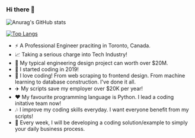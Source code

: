 ### Hi there 👋


![Anurag's GitHub stats](https://github-readme-stats.vercel.app/api?username=DelinM&show_icons=true&theme=cobalt)

[![Top Langs](https://github-readme-stats.vercel.app/api/top-langs/?username=DelinM&langs_count=8)](https://github.com/anuraghazra/github-readme-stats)


- :zap: A Professional Engineer praciting in Toronto, Canada.
- 📈 Taking a serious charge into Tech Industry! 
- 🎢 My typical engineering design project can worth over $20M.
- :star2: I started coding in 2019!
- 🎢 I love coding! From web scraping to frontend design. From machine learning to database construction. I've done it all. 
- ✈️ My scripts save my employer over $20K per year!
- ♥️ My favourite programming language is Python. I lead a coding initative team now!
- 🎶 I improve my coding skills everyday. I want everyone benefit from my scripts! 
- 🔭 Every week, I will be developing a coding solution/example to simply your daily business process.
